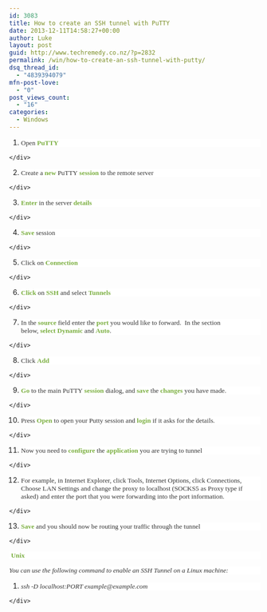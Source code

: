 ```yaml
---
id: 3083
title: How to create an SSH tunnel with PuTTY
date: 2013-12-11T14:58:27+00:00
author: Luke
layout: post
guid: http://www.techremedy.co.nz/?p=2832
permalink: /win/how-to-create-an-ssh-tunnel-with-putty/
dsq_thread_id:
  - "4839394079"
mfn-post-love:
  - "0"
post_views_count:
  - "16"
categories:
  - Windows
---
```

  1. <div style="background: white">
      <span style="color:#333333;font-family:Times New Roman;font-size:10pt">Open <span style="color:#7baf40"><strong>PuTTY</strong><span style="color:#333333"><br /> </span></span></span>
    </div>

  2. <div style="background: white">
      <span style="color:#333333;font-family:Times New Roman;font-size:10pt">Create a <span style="color:#7baf40"><strong>new</strong><span style="color:#333333"> PuTTY <span style="color:#7baf40"><strong>session</strong><span style="color:#333333"> to the remote server<br /> </span></span></span></span></span>
    </div>

  3. <div style="background: white">
      <span style="color:#7baf40;font-family:Times New Roman;font-size:10pt"><strong>Enter</strong><span style="color:#333333"> in the server <span style="color:#7baf40"><strong>details</strong><span style="color:#333333"><br /> </span></span></span></span>
    </div>

  4. <div style="background: white">
      <span style="color:#7baf40;font-family:Times New Roman;font-size:10pt"><strong>Save</strong><span style="color:#333333"> session<br /> </span></span>
    </div>

  5. <div style="background: white">
      <span style="color:#333333;font-family:Times New Roman;font-size:10pt">Click on <span style="color:#7baf40"><strong>Connection</strong><span style="color:#333333"><br /> </span></span></span>
    </div>

  6. <div style="background: white">
      <span style="color:#7baf40;font-family:Times New Roman;font-size:10pt"><strong>Click</strong><span style="color:#333333"> on <span style="color:#7baf40"><strong>SSH</strong><span style="color:#333333"> and select <span style="color:#7baf40"><strong>Tunnels</strong><span style="color:#333333"><br /> </span></span></span></span></span></span>
    </div>

  7. <div style="background: white">
      <span style="color:#333333;font-family:Times New Roman;font-size:10pt">In the <span style="color:#7baf40"><strong>source</strong><span style="color:#333333"> field enter the <span style="color:#7baf40"><strong>port</strong><span style="color:#333333"> you would like to forward.  In the section below, <span style="color:#7baf40"><strong>select</strong><span style="color:#333333"> <span style="color:#7baf40"><strong>Dynamic</strong><span style="color:#333333"> and <span style="color:#7baf40"><strong>Auto</strong><span style="color:#333333">.<br /> </span></span></span></span></span></span></span></span></span></span></span>
    </div>

  8. <div style="background: white">
      <span style="color:#333333;font-family:Times New Roman;font-size:10pt">Click <span style="color:#7baf40"><strong>Add</strong><span style="color:#333333"><br /> </span></span></span>
    </div>

  9. <div style="background: white">
      <span style="color:#7baf40;font-family:Times New Roman;font-size:10pt"><strong>Go</strong><span style="color:#333333"> to the main PuTTY <span style="color:#7baf40"><strong>session</strong><span style="color:#333333"> dialog, and <span style="color:#7baf40"><strong>save</strong><span style="color:#333333"> the <span style="color:#7baf40"><strong>changes</strong><span style="color:#333333"> you have made.<br /> </span></span></span></span></span></span></span></span>
    </div>

 10. <div style="background: white">
      <span style="color:#333333;font-family:Times New Roman;font-size:10pt">Press <span style="color:#7baf40"><strong>Open</strong><span style="color:#333333"> to open your Putty session and <span style="color:#7baf40"><strong>login</strong><span style="color:#333333"> if it asks for the details.<br /> </span></span></span></span></span>
    </div>

 11. <div style="background: white">
      <span style="color:#333333;font-family:Times New Roman;font-size:10pt">Now you need to <span style="color:#7baf40"><strong>configure</strong><span style="color:#333333"> the <span style="color:#7baf40"><strong>application</strong><span style="color:#333333"> you are trying to tunnel<br /> </span></span></span></span></span>
    </div>

 12. <div style="background: white">
      <span style="color:#333333;font-family:Times New Roman;font-size:10pt">For example, in Internet Explorer, click Tools, Internet Options, click Connections, Choose LAN Settings and change the proxy to localhost (SOCKS5 as Proxy type if asked) and enter the port that you were forwarding into the port information.<br /> </span>
    </div>

 13. <div style="background: white">
      <span style="color:#7baf40;font-family:Times New Roman;font-size:10pt"><strong>Save</strong><span style="color:#333333"> and you should now be routing your traffic through the tunnel<br /> </span></span>
    </div>

<p style="background: white">
  <span style="color:#333333;font-size:10pt"><span style="font-family:Helvetica"> </span><span style="color:#7baf40"><span style="font-family:Times New Roman"><strong>Unix</strong></span><span style="color:#333333;font-family:Helvetica"><br /> </span></span></span>
</p>

<p style="background: white">
  <span style="color:#333333;font-size:10pt"><span style="font-family:Times New Roman"><em>You can use the following command to enable an SSH Tunnel on a Linux machine:</em></span><span style="font-family:Helvetica"><br /> </span></span>
</p>

  1. <div style="background: white">
      <span style="color:#333333;font-family:Times New Roman;font-size:10pt"><em>ssh -D localhost:PORT example@example.com</em><br /> </span>
    </div>